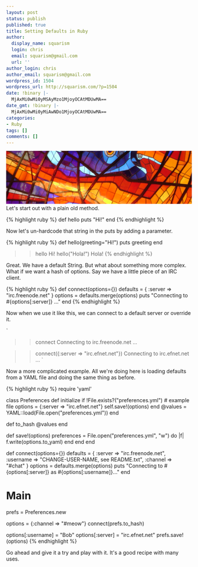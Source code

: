 ```yaml
---
layout: post
status: publish
published: true
title: Setting Defaults in Ruby
author:
  display_name: squarism
  login: chris
  email: squarism@gmail.com
  url: ''
author_login: chris
author_email: squarism@gmail.com
wordpress_id: 1504
wordpress_url: http://squarism.com/?p=1504
date: !binary |-
  MjAxMi0wMi0yMSAyMzo1MjoyOCAtMDUwMA==
date_gmt: !binary |-
  MjAxMi0wMi0yMiAwNDo1MjoyOCAtMDUwMA==
categories:
- Ruby
tags: []
comments: []
---
```

![](/uploads/2012/02/ruby_defaults.png "ruby_defaults")
Let's start out with a plain old method.

{% highlight ruby %}
def hello
  puts "Hi!"
end
{% endhighlight %}

Now let's un-hardcode that string in the puts by adding a parameter.

{% highlight ruby %}
def hello(greeting="Hi!")
  puts greeting
end</p>

>> hello
Hi!
>> hello("Hola!")
Hola!
{% endhighlight %}

<p>Great.  We have a default String.  But what about something more complex.  What if we want a hash of options.  Say we have a little piece of an IRC client.

{% highlight ruby %}
def connect(options={})
  defaults = {
    :server => "irc.freenode.net"
  }
  options = defaults.merge(options)
  puts "Connecting to #{options[:server]} ..."
end
{% endhighlight %}

Now when we use it like this, we can connect to a default server or override it.

`
>> connect
Connecting to irc.freenode.net ...</p>

>> connect({:server => "irc.efnet.net"})
Connecting to irc.efnet.net ...
`

Now a more complicated example.  All we're doing here is loading defaults from a YAML file and doing the same thing as before.

{% highlight ruby %}
require 'yaml'</p>

class Preferences
  def initialize
    if !File.exists?("preferences.yml")
      # example file
      options = {:server => "irc.efnet.net"}
      self.save!(options)
    end
    @values = YAML::load(File.open("preferences.yml"))
  end

  def to_hash
    @values
  end

  def save!(options)
    preferences = File.open("preferences.yml", "w") do |f|
      f.write(options.to_yaml)
    end
  end
end

def connect(options={})
  defaults = {
    :server => "irc.freenode.net",
    :username => "CHANGE-USER-NAME, see README.txt",
    :channel => "#chat"
  }
  options = defaults.merge(options)
  puts "Connecting to #{options[:server]} as #{options[:username]}..."
end

# Main
prefs = Preferences.new

options = {:channel => "#meow"}
connect(prefs.to_hash)

options[:username] = "Bob"
options[:server] = "irc.efnet.net"
prefs.save!(options)
{% endhighlight %}

<p>Go ahead and give it a try and play with it.  It's a good recipe with many uses.